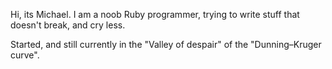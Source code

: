 Hi, its Michael. I am a noob Ruby programmer, trying to write stuff that doesn't break, and cry less.

Started, and still currently in the "Valley of despair" of the "Dunning–Kruger curve".
